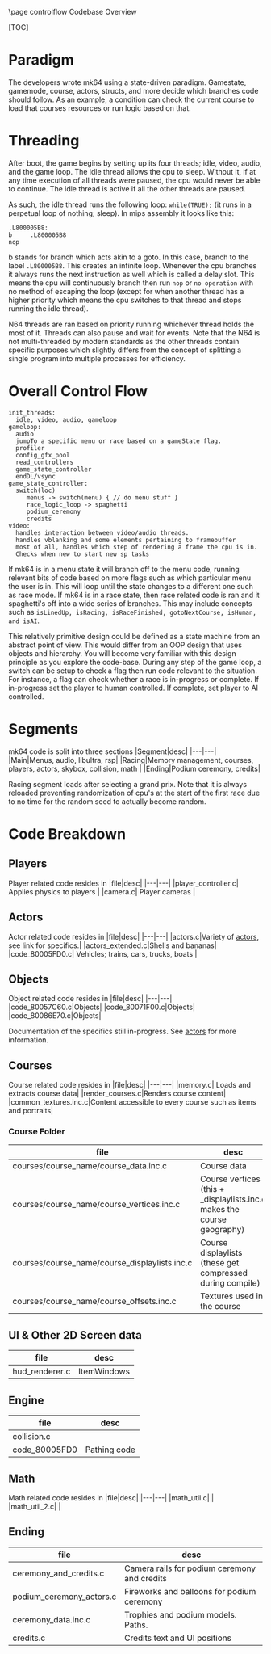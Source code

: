 \page controlflow Codebase Overview

[TOC]

# Paradigm
The developers wrote mk64 using a state-driven paradigm. Gamestate, gamemode, course, actors, structs, and more decide which branches code should follow. As an example, a condition can check the current course to load that courses resources or run logic based on that.

# Threading
After boot, the game begins by setting up its four threads; idle, video, audio, and the game loop.
The idle thread allows the cpu to sleep. Without it, if at any time execution of all threads were paused, the cpu would never be able to continue. The idle thread is active if all the other threads are paused.

As such, the idle thread runs the following loop: `while(TRUE);` (it runs in a perpetual loop of nothing; sleep). In mips assembly it looks like this:
```
.L800005B8:
b     .L800005B8
nop   
```
b stands for branch which acts akin to a goto. In this case, branch to the label `.L800005B8`. This creates an infinite loop. Whenever the cpu branches it always runs the next instruction as well which is called a delay slot. This means the cpu will continuously branch then run `nop` or `no operation` with no method of escaping the loop (except for when another thread has a higher priority which means the cpu switches to that thread and stops running the idle thread).

N64 threads are ran based on priority running whichever thread holds the most of it. Threads can also pause and wait for events. Note that the N64 is not multi-threaded by modern standards as the other threads contain specific purposes which slightly differs from the concept of splitting a single program into multiple processes for efficiency.

# Overall Control Flow
```
init_threads:
  idle, video, audio, gameloop
gameloop:
  audio
  jumpTo a specific menu or race based on a gameState flag.
  profiler
  config_gfx_pool
  read_controllers
  game_state_controller
  endDL/vsync
game_state_controller:
  switch(loc)
     menus -> switch(menu) { // do menu stuff }
     race_logic_loop -> spaghetti
     podium_ceremony
     credits
video:
  handles interaction between video/audio threads.
  handles vblanking and some elements pertaining to framebuffer
  most of all, handles which step of rendering a frame the cpu is in.
  Checks when new to start new sp tasks
```
If mk64 is in a menu state it will branch off to the menu code, running relevant bits of code based on more flags such as which particular menu the user is in. This will loop until the state changes to a different one such as race mode. If mk64 is in a race state, then race related code is ran and it spaghetti's off into a wide series of branches. This may include concepts such as `isLinedUp, isRacing, isRaceFinished, gotoNextCourse, isHuman, and isAI`.

This relatively primitive design could be defined as a state machine from an abstract point of view. This would differ from an OOP design that uses objects and hierarchy. You will become very familiar with this design principle as you explore the code-base. During any step of the game loop, a switch can be setup to check a flag then run code relevant to the situation. For instance, a flag can check whether a race is in-progress or complete. If in-progress set the player to human controlled. If complete, set player to AI controlled.

# Segments
mk64 code is split into three sections
|Segment|desc|
|---|---|
|Main|Menus, audio, libultra, rsp|
|Racing|Memory management, courses, players, actors, skybox, collision, math |
|Ending|Podium ceremony, credits|

Racing segment loads after selecting a grand prix. Note that it is always reloaded preventing randomization of cpu's at the start of the first race due to no time for the random seed to actually become random.

# Code Breakdown

## Players
Player related code resides in
|file|desc|
|---|---|
|player_controller.c| Applies physics to players |
|camera.c| Player cameras |

## Actors
Actor related code resides in
|file|desc|
|---|---|
|actors.c|Variety of [actors](actorsmenu.html), see link for specifics.|
|actors_extended.c|Shells and bananas|
|code_80005FD0.c| Vehicles; trains, cars, trucks, boats |

## Objects
Object related code resides in
|file|desc|
|---|---|
|code_80057C60.c|Objects|
|code_80071F00.c|Objects|
|code_80086E70.c|Objects|

Documentation of the specifics still in-progress. See [actors](actorsmenu.html) for more information.

## Courses
Course related code resides in
|file|desc|
|---|---|
|memory.c| Loads and extracts course data|
|render_courses.c|Renders course content|
|common_textures.inc.c|Content accessible to every course such as items and portraits|

### Course Folder
|file|desc|
|---|---|
|courses/course_name/course_data.inc.c|Course data|
|courses/course_name/course_vertices.inc.c|Course vertices (this + _displaylists.inc.c makes the course geography)|
|courses/course_name/course_displaylists.inc.c|Course displaylists (these get compressed during compile)|
|courses/course_name/course_offsets.inc.c|Textures used in the course|

## UI & Other 2D Screen data
|file|desc|
|---|---|
|hud_renderer.c|ItemWindows|

## Engine
|file|desc|
|---|---|
|collision.c| |
|code_80005FD0| Pathing code |

## Math
Math related code resides in
|file|desc|
|---|---|
|math_util.c| |
|math_util_2.c| |  

## Ending
|file|desc|
|---|---|
|ceremony_and_credits.c|Camera rails for podium ceremony and credits|
|podium_ceremony_actors.c|Fireworks and balloons for podium ceremony|
|ceremony_data.inc.c|Trophies and podium models. Paths.|
|credits.c|Credits text and UI positions|  
